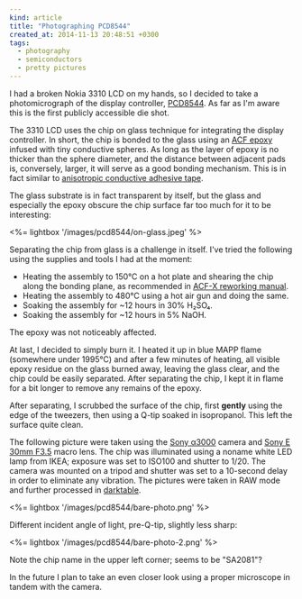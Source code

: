 ```yaml
---
kind: article
title: "Photographing PCD8544"
created_at: 2014-11-13 20:48:51 +0300
tags:
  - photography
  - semiconductors
  - pretty pictures
---
```


I had a broken Nokia 3310 LCD on my hands, so I decided to take a photomicrograph of the display controller, [PCD8544](https://www.sparkfun.com/datasheets/LCD/Monochrome/Nokia5110.pdf). As far as I'm aware this is the first publicly accessible die shot.

<!-- more -->

The 3310 LCD uses the chip on glass technique for integrating the display controller. In short, the chip is bonded to the glass using an [ACF epoxy][acf] infused with tiny conductive spheres. As long as the layer of epoxy is no thicker than the sphere diameter, and the distance between adjacent pads is, conversely, larger, it will serve as a good bonding mechanism. This is in fact similar to [anisotropic conductive adhesive tape][3m].

[acf]: http://flipchips.com/tutorial/assembly/anisotropic-conductive-film-for-flipchip-applications-introduction/
[3m]: http://solutions.3m.com/wps/portal/3M/en_US/Electronics_NA/Electronics/Products/Product_Catalog/~/3M-Electrically-Conductive-Adhesive-Transfer-Tape-9703?N=4294406280+5153906&&Nr=AND%28hrcy_id%3A5CP6S9HG9Rgs_H1RGD426ZK_N2RL3FHWVK_GPD0K8BC31gv%29&rt=d

The glass substrate is in fact transparent by itself, but the glass and especially the epoxy obscure the chip surface far too much for it to be interesting:

<%= lightbox '/images/pcd8544/on-glass.jpeg' %>

Separating the chip from glass is a challenge in itself. I've tried the following using the supplies and tools I had at the moment:

  * Heating the assembly to 150°C on a hot plate and shearing the chip along the bonding plane, as recommended in [ACF-X reworking manual](http://multimedia.3m.com/mws/media/501881O/3mtm-anisotropic-conductive-film-adhesive-5363-rework-process.pdf?&fn=5363_ACF_6002969.pdf).
  * Heating the assembly to 480°C using a hot air gun and doing the same.
  * Soaking the assembly for ~12 hours in 30% H₂SO₄.
  * Soaking the assembly for ~12 hours in 5% NaOH.

The epoxy was not noticeably affected.

At last, I decided to simply burn it. I heated it up in blue MAPP flame (somewhere under 1995°C) and after a few minutes of heating, all visible epoxy residue on the glass burned away, leaving the glass clear, and the chip could be easily separated. After separating the chip, I kept it in flame for a bit longer to remove any remains of the epoxy.

After separating, I scrubbed the surface of the chip, first **gently** using the edge of the tweezers, then using a Q-tip soaked in isopropanol. This left the surface quite clean.

The following picture were taken using the [Sony α3000](http://store.sony.com/a3000-interchangeable-lens-digital-camera-zid27-ILCE3000K/B/cat-27-catid-All-Alpha-a3000) camera and [Sony E 30mm F3.5](http://store.sony.com/e-30mm-f3.5-macro-e-mount-macro-lens-zid27-SEL30M35/cat-27-catid-All-E-Mount-Lenses) macro lens. The chip was illuminated using a noname white LED lamp from IKEA; exposure was set to ISO100 and shutter to 1/20. The camera was mounted on a tripod and shutter was set to a 10-second delay in order to eliminate any vibration. The pictures were taken in RAW mode and further processed in [darktable](http://www.darktable.org/).

<%= lightbox '/images/pcd8544/bare-photo.png' %>

Different incident angle of light, pre-Q-tip, slightly less sharp:

<%= lightbox '/images/pcd8544/bare-photo-2.png' %>

Note the chip name in the upper left corner; seems to be "SA2081"?

In the future I plan to take an even closer look using a proper microscope in tandem with the camera.
